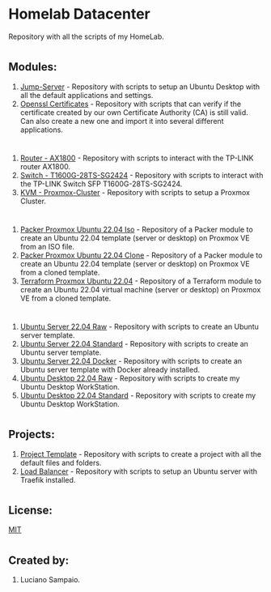 # Homelab Datacenter
Repository with all the scripts of my HomeLab.

#
## Modules:
1. [Jump-Server](https://github.com/lsampaioweb/jump-server) - Repository with scripts to setup an Ubuntu Desktop with all the default applications and settings.
1. [Openssl Certificates](https://github.com/lsampaioweb/openssl-certificates) - Repository with scripts that can verify if the certificate created by our own Certificate Authority (CA) is still valid. Can also create a new one and import it into several different applications.

#
1. [Router - AX1800](https://github.com/lsampaioweb/tplink_router_ax1800) - Repository with scripts to interact with the TP-LINK router AX1800.
1. [Switch - T1600G-28TS-SG2424](https://github.com/lsampaioweb/T1600G-28TS-SG2424) - Repository with scripts to interact with the TP-LINK Switch SFP T1600G-28TS-SG2424.
1. [KVM - Proxmox-Cluster](https://github.com/lsampaioweb/proxmox-cluster) - Repository with scripts to setup a Proxmox Cluster.

#
1. [Packer Proxmox Ubuntu 22.04 Iso](https://github.com/lsampaioweb/packer-proxmox-ubuntu-22-04-iso) - Repository of a Packer module to create an Ubuntu 22.04 template (server or desktop) on Proxmox VE from an ISO file.
1. [Packer Proxmox Ubuntu 22.04 Clone](https://github.com/lsampaioweb/packer-proxmox-ubuntu-22-04-clone) - Repository of a Packer module to create an Ubuntu 22.04 template (server or desktop) on Proxmox VE from a cloned template.
1. [Terraform Proxmox Ubuntu 22.04](https://github.com/lsampaioweb/terraform-proxmox-vm-qemu) - Repository of a Terraform module to create an Ubuntu 22.04 virtual machine (server or desktop) on Proxmox VE from a cloned template.

#
1. [Ubuntu Server 22.04 Raw](https://github.com/lsampaioweb/proxmox-ubuntu-22-04-server-raw) - Repository with scripts to create an Ubuntu server template.
1. [Ubuntu Server 22.04 Standard](https://github.com/lsampaioweb/proxmox-ubuntu-22-04-server-standard) - Repository with scripts to create an Ubuntu server template.
1. [Ubuntu Server 22.04 Docker](https://github.com/lsampaioweb/proxmox-ubuntu-22-04-server-std-docker) - Repository with scripts to create an Ubuntu server template with Docker already installed.
1. [Ubuntu Desktop 22.04 Raw](https://github.com/lsampaioweb/proxmox-ubuntu-22-04-desktop-raw) - Repository with scripts to create my Ubuntu Desktop WorkStation.
1. [Ubuntu Desktop 22.04 Standard](https://github.com/lsampaioweb/proxmox-ubuntu-22-04-desktop-standard) - Repository with scripts to create my Ubuntu Desktop WorkStation.

#
## Projects:
1. [Project Template](https://github.com/lsampaioweb/git-template-repository) - Repository with scripts to create a project with all the default files and folders.
1. [Load Balancer](https://github.com/lsampaioweb/load-balancer) - Repository with scripts to setup an Ubuntu server with Traefik installed.

#
## License:

[MIT](LICENSE "MIT License")

#
## Created by:

1. Luciano Sampaio.